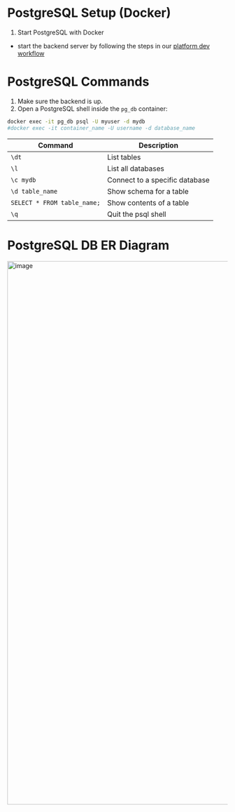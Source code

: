 # PostgreSQL Setup (Docker)
1. Start PostgreSQL with Docker
  * start the backend server by following the steps in our [platform dev workflow](https://github.com/kchun510/zot_plug_platform?tab=readme-ov-file#%ef%b8%8fsoftware-development-workflow:~:text=%f0%9f%92%bb%e2%9a%99%ef%b8%8fsoftware%20development%20workflow)


# PostgreSQL Commands
1. Make sure the backend is up.
2. Open a PostgreSQL shell inside the `pg_db` container:
```bash
docker exec -it pg_db psql -U myuser -d mydb
#docker exec -it container_name -U username -d database_name

```

| Command                 | Description                      |
|------------------------|----------------------------------|
| `\dt`                  | List tables                      |
| `\l`                   | List all databases               |
| `\c mydb`              | Connect to a specific database   |
| `\d table_name`        | Show schema for a table          |
| `SELECT * FROM table_name;` | Show contents of a table     |
| `\q`                   | Quit the psql shell              |

# PostgreSQL DB ER Diagram
<img width="1003" height="1239" alt="image" src="https://github.com/user-attachments/assets/40d37530-2d89-4afb-91e3-de9fd085493e" />

